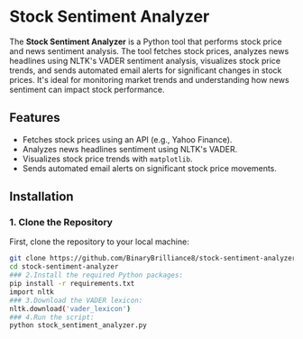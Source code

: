 # Stock Sentiment Analyzer

The **Stock Sentiment Analyzer** is a Python tool that performs stock price and news sentiment analysis. The tool fetches stock prices, analyzes news headlines using NLTK's VADER sentiment analysis, visualizes stock price trends, and sends automated email alerts for significant changes in stock prices. It's ideal for monitoring market trends and understanding how news sentiment can impact stock performance.

## Features

- Fetches stock prices using an API (e.g., Yahoo Finance).
- Analyzes news headlines sentiment using NLTK's VADER.
- Visualizes stock price trends with `matplotlib`.
- Sends automated email alerts on significant stock price movements.

## Installation

### 1. Clone the Repository
First, clone the repository to your local machine:

```bash
git clone https://github.com/BinaryBrilliance8/stock-sentiment-analyzer.git
cd stock-sentiment-analyzer
### 2.Install the required Python packages:
pip install -r requirements.txt
import nltk
### 3.Download the VADER lexicon:
nltk.download('vader_lexicon')
### 4.Run the script:
python stock_sentiment_analyzer.py


